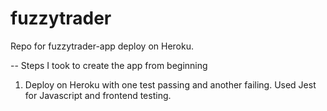 # fuzzytrader
Repo for fuzzytrader-app deploy on Heroku.


--
Steps I took to create the app from beginning

1. Deploy on Heroku with one test passing and another failing. Used Jest for Javascript and frontend testing.
